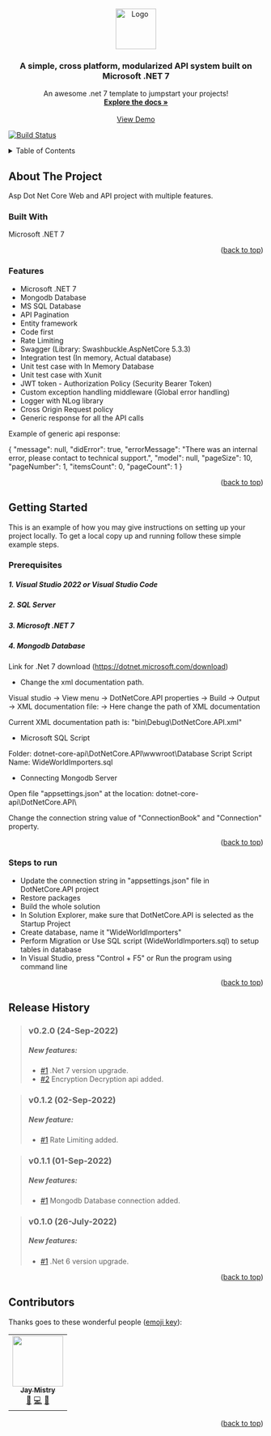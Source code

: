 <a name="readme-top"></a>
<!--
*** Thanks for checking out the dotnet-core-api project. If you have a suggestion
*** that would make this better, please fork the repo and create a pull request
*** or simply open an issue with the tag "enhancement".
*** Don't forget to give the project a star!
*** Thanks again! Now go create something AMAZING! :D
-->


<!-- PROJECT LOGO -->
<br />
<div align="center">
  <a href="https://github.com/jaymistry4/dotnet-core-api">
    <img src="https://raw.githubusercontent.com/othneildrew/Best-README-Template/master/images/logo.png" alt="Logo" width="80" height="80">
  </a>

  <h3 align="center">A simple, cross platform, modularized API system built on Microsoft .NET 7</h3>

  <p align="center">
    An awesome .net 7 template to jumpstart your projects!
    <br />
    <a href="https://github.com/jaymistry4/dotnet-core-api"><strong>Explore the docs »</strong></a>
    <br />
    <br />
    <a href="http://jaymistry4-001-site3.gtempurl.com/" target="_blank">View Demo</a>
  </p>
</div>

[![Build Status](https://travis-ci.com/jaymistry4/dotnet-core-api.svg?branch=master)](https://travis-ci.com/jaymistry4/dotnet-core-api)


<!-- TABLE OF CONTENTS -->
<details>
  <summary>Table of Contents</summary>
  <ol>
    <li>
      <a href="#about-the-project">About The Project</a>
      <ul>
        <li><a href="#built-with">Built With</a></li>
      </ul>
    </li>
    <li><a href="#features">Features</a></li>
    <li>
      <a href="#getting-started">Getting Started</a>
      <ul>
        <li><a href="#prerequisites">Prerequisites</a></li>
        <li><a href="#steps-to-run">Steps to run</a></li>
      </ul>
    </li>
    <li><a href="#release-history">Release History</a></li>
    <li><a href="#contributors">Contributors</a></li>
</li>
  </ol>
</details>

<!-- ABOUT THE PROJECT -->
## About The Project

Asp Dot Net Core Web and API project with multiple features.

### Built With

Microsoft .NET 7

<p align="right">(<a href="#readme-top">back to top</a>)</p>

### Features

* Microsoft .NET 7
* Mongodb Database
* MS SQL Database
* API Pagination
* Entity framework
* Code first
* Rate Limiting
* Swagger (Library: Swashbuckle.AspNetCore 5.3.3)
* Integration test (In memory, Actual database)
* Unit test case with In Memory Database
* Unit test case with Xunit
* JWT token - Authorization Policy (Security Bearer Token)
* Custom exception handling middleware (Global error handling)
* Logger with NLog library
* Cross Origin Request policy
* Generic response for all the API calls


 Example of generic api response:
 
 {
  "message": null,
  "didError": true,
  "errorMessage": "There was an internal error, please contact to technical support.",
  "model": null,
  "pageSize": 10,
  "pageNumber": 1,
  "itemsCount": 0,
  "pageCount": 1
}

<p align="right">(<a href="#readme-top">back to top</a>)</p>

<!-- GETTING STARTED -->
## Getting Started

This is an example of how you may give instructions on setting up your project locally.
To get a local copy up and running follow these simple example steps.

### Prerequisites

##### 1. Visual Studio 2022 or Visual Studio Code
##### 2. SQL Server
##### 3. Microsoft .NET 7 
##### 4. Mongodb Database
Link for .Net 7 download (https://dotnet.microsoft.com/download)

- Change the xml documentation path.

Visual studio -> View menu -> DotNetCore.API properties -> Build -> Output -> XML documentation file: -> Here change the path of XML documentation

Current XML documentation path is: "bin\Debug\DotNetCore.API.xml"

- Microsoft SQL Script

Folder: dotnet-core-api\DotNetCore.API\wwwroot\Database Script
Script Name: WideWorldImporters.sql

- Connecting Mongodb Server

Open file "appsettings.json" at the location: dotnet-core-api\DotNetCore.API\

Change the connection string value of "ConnectionBook" and "Connection" property.

<p align="right">(<a href="#readme-top">back to top</a>)</p>


### Steps to run

- Update the connection string in "appsettings.json" file in DotNetCore.API project
- Restore packages
- Build the whole solution
- In Solution Explorer, make sure that DotNetCore.API is selected as the Startup Project
- Create database, name it "WideWorldImporters"
- Perform Migration or Use SQL script (WideWorldImporters.sql) to setup tables in database
- In Visual Studio, press "Control + F5" or Run the program using command line

<p align="right">(<a href="#readme-top">back to top</a>)</p>

## Release History

> ### v0.2.0 (24-Sep-2022)
> 
> ##### New features:
> 
> - [#1](https://github.com/jaymistry4/dotnet-core-api/tree/DotNet7) .Net 7 version upgrade.
> - [#2](https://github.com/jaymistry4/dotnet-core-api/tree/DotNet7) Encryption Decryption api added.

> ### v0.1.2 (02-Sep-2022)
> 
> ##### New feature:
> 
> - [#1](https://github.com/jaymistry4/dotnet-core-api/tree/RateLimiting) Rate Limiting added.


> ### v0.1.1 (01-Sep-2022)
> 
> ##### New features:
> 
> - [#1](https://github.com/jaymistry4/dotnet-core-api/tree/MongoDB) Mongodb Database connection added.

> ### v0.1.0 (26-July-2022)
> 
> ##### New features:
> 
> - [#1](https://github.com/jaymistry4/dotnet-core-api/tree/DotNet6) .Net 6 version upgrade.

<p align="right">(<a href="#readme-top">back to top</a>)</p>


## Contributors

Thanks goes to these wonderful people ([emoji key](https://allcontributors.org/docs/en/emoji-key)):

<!-- ALL-CONTRIBUTORS-LIST:START - Do not remove or modify this section -->
<!-- prettier-ignore-start -->
<!-- markdownlint-disable -->
<table>
  <tr>
    <td align="center"><a href="https://github.com/jaymistry4"><img src="https://res.cloudinary.com/gujaratisamajmatrimony/image/upload/v1626961317/gsm/jay_mistry.jpg" width="100px;" alt=""/><br /><sub><b>Jay Mistry</b></sub></a><br /><a href="https://github.com/jaymistry4" title="Bug reports">🐛</a> <a href="https://github.com/jaymistry4" title="Code">💻</a> <a href="https://github.com/jaymistry4" title="Documentation">📖</a></td>
  </tr>
</table>

<p align="right">(<a href="#readme-top">back to top</a>)</p>

<!-- markdownlint-restore -->
<!-- prettier-ignore-end -->

<!-- ALL-CONTRIBUTORS-LIST:END -->

<!-- PS D:\..\YOUR PATH\..\dotnet-core-api\test\DotNetCore.API.UnitTests> dotnet test /p:CollectCoverage=true -->